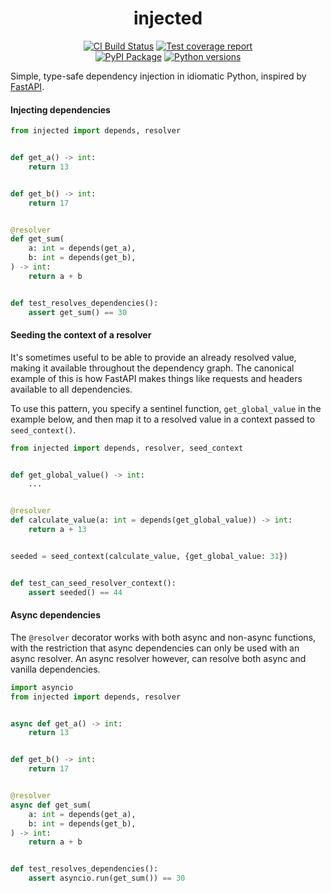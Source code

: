 <h1 align=center>injected</h1>

<p align=center>
    <a href=https://github.com/antonagestam/injected/actions?query=workflow%3ACI+branch%3Amain><img src=https://github.com/antonagestam/injected/workflows/CI/badge.svg alt="CI Build Status"></a>
    <a href=https://codecov.io/gh/antonagestam/injected><img src=https://codecov.io/gh/antonagestam/injected/branch/main/graph/badge.svg?token=GI8Z76HLYJ alt="Test coverage report"></a>
    <br>
    <a href=https://pypi.org/project/injected/><img src=https://img.shields.io/pypi/v/injected.svg?color=informational&label=PyPI alt="PyPI Package"></a>
    <a href=https://pypi.org/project/injected/><img src=https://img.shields.io/pypi/pyversions/injected.svg?color=informational&label=Python alt="Python versions"></a>
</p>

Simple, type-safe dependency injection in idiomatic Python, inspired by
[FastAPI][fastapi].

[fastapi]: https://fastapi.tiangolo.com/tutorial/dependencies/

#### Injecting dependencies

```python
from injected import depends, resolver


def get_a() -> int:
    return 13


def get_b() -> int:
    return 17


@resolver
def get_sum(
    a: int = depends(get_a),
    b: int = depends(get_b),
) -> int:
    return a + b


def test_resolves_dependencies():
    assert get_sum() == 30
```

#### Seeding the context of a resolver

It's sometimes useful to be able to provide an already resolved value, making it
available throughout the dependency graph. The canonical example of this is how FastAPI
makes things like requests and headers available to all dependencies.

To use this pattern, you specify a sentinel function, `get_global_value` in the example
below, and then map it to a resolved value in a context passed to `seed_context()`.

```python
from injected import depends, resolver, seed_context


def get_global_value() -> int:
    ...


@resolver
def calculate_value(a: int = depends(get_global_value)) -> int:
    return a + 13


seeded = seed_context(calculate_value, {get_global_value: 31})


def test_can_seed_resolver_context():
    assert seeded() == 44
```

#### Async dependencies

The `@resolver` decorator works with both async and non-async functions, with the
restriction that async dependencies can only be used with an async resolver. An async
resolver however, can resolve both async and vanilla dependencies.

```python
import asyncio
from injected import depends, resolver


async def get_a() -> int:
    return 13


def get_b() -> int:
    return 17


@resolver
async def get_sum(
    a: int = depends(get_a),
    b: int = depends(get_b),
) -> int:
    return a + b


def test_resolves_dependencies():
    assert asyncio.run(get_sum()) == 30
```

